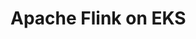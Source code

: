 # Apache Flink on EKS

<!-- BEGINNING OF PRE-COMMIT-TERRAFORM DOCS HOOK -->

<!-- END OF PRE-COMMIT-TERRAFORM DOCS HOOK -->
